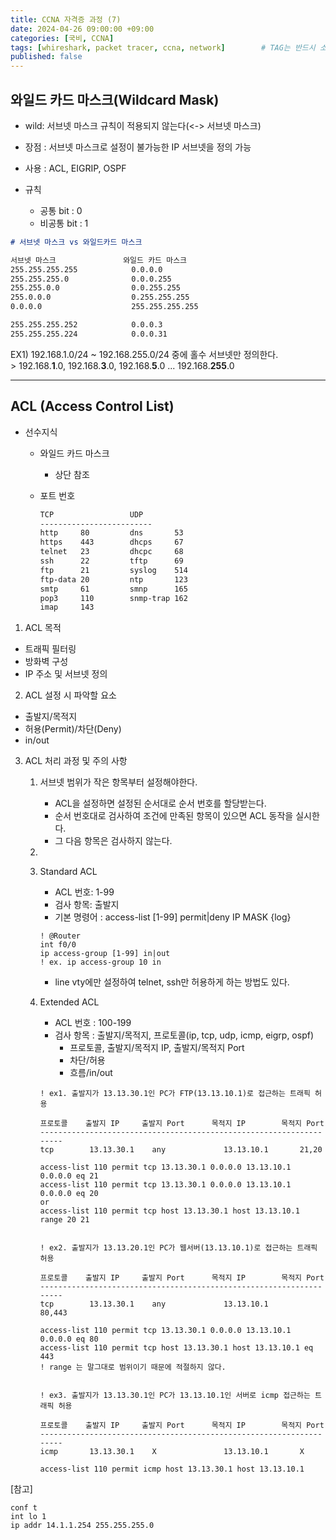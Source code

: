 ```yaml
---
title: CCNA 자격증 과정 (7)
date: 2024-04-26 09:00:00 +09:00
categories: [국비, CCNA]
tags: [whireshark, packet tracer, ccna, network]		# TAG는 반드시 소문자로 이루어져야함!
published: false
---  
```


## 와일드 카드 마스크(Wildcard Mask)
- wild: 서브넷 마스크 규칙이 적용되지 않는다(<-> 서브넷 마스크)
- 장점 : 서브넷 마스크로 설정이 불가능한 IP 서브넷을 정의 가능
- 사용 : ACL, EIGRIP, OSPF

- 규칙
    - 공통 bit : 0
    - 비공통 bit : 1


```markdown
# 서브넷 마스크 vs 와일드카드 마스크

서브넷 마스크               와일드 카드 마스크
255.255.255.255            0.0.0.0
255.255.255.0              0.0.0.255
255.255.0.0                0.0.255.255
255.0.0.0                  0.255.255.255
0.0.0.0                    255.255.255.255

255.255.255.252            0.0.0.3
255.255.255.224            0.0.0.31
```

EX1) 192.168.1.0/24 ~ 192.168.255.0/24 중에 홀수 서브넷만 정의한다.  
    > 192.168.**1**.0, 192.168.**3**.0, 192.168.**5**.0 ... 192.168.**255**.0 

---

## ACL (Access Control List)

- 선수지식
    - 와일드 카드 마스크
        - 상단 참조
    - 포트 번호

        ```markdown
        TCP                 UDP
        -------------------------
        http     80         dns       53
        https    443        dhcps     67
        telnet   23         dhcpc     68
        ssh      22         tftp      69
        ftp      21         syslog    514
        ftp-data 20         ntp       123
        smtp     61         smnp      165
        pop3     110        snmp-trap 162
        imap     143
        ```

1. ACL 목적
- 트래픽 필터링
- 방화벽 구성
- IP 주소 및 서브넷 정의

2. ACL 설정 시 파악할 요소
- 출발지/목적지
- 허용(Permit)/차단(Deny)
- in/out 

3. ACL 처리 과정 및 주의 사항
    1. 서브넷 범위가 작은 항목부터 설정해야한다.
        - ACL을 설정하면 설정된 순서대로 순서 번호를 할당받는다.
        - 순서 번호대로 검사하여 조건에 만족된 항목이 있으면 ACL 동작을 실시한다.
        - 그 다음 항목은 검사하지 않는다.

    2. 

    3. Standard ACL
        - ACL 번호: 1-99
        - 검사 항목: 출발지
        - 기본 명령어 : access-list [1-99] permit|deny IP MASK {log}

        ```router
        ! @Router
        int f0/0
        ip access-group [1-99] in|out
        ! ex. ip access-group 10 in 
        ```

        - line vty에만 설정하여 telnet, ssh만 허용하게 하는 방법도 있다.

    4. Extended ACL
        - ACL 번호 : 100-199
        - 검사 항목 : 출발지/목적지, 프로토콜(ip, tcp, udp, icmp, eigrp, ospf)
            - 프로토콜, 출발지/목적지 IP, 출발지/목적지 Port
            - 차단/허용
            - 흐름/in/out
        
        ```route
        ! ex1. 출발지가 13.13.30.1인 PC가 FTP(13.13.10.1)로 접근하는 트래픽 허용

        프로토콜    출발지 IP     출발지 Port      목적지 IP        목적지 Port
        --------------------------------------------------------------------
        tcp        13.13.30.1    any             13.13.10.1       21,20
        
        access-list 110 permit tcp 13.13.30.1 0.0.0.0 13.13.10.1 0.0.0.0 eq 21
        access-list 110 permit tcp 13.13.30.1 0.0.0.0 13.13.10.1 0.0.0.0 eq 20
        or
        access-list 110 permit tcp host 13.13.30.1 host 13.13.10.1 range 20 21


        ! ex2. 출발지가 13.13.20.1인 PC가 웹서버(13.13.10.1)로 접근하는 트래픽 허용

        프로토콜    출발지 IP     출발지 Port      목적지 IP        목적지 Port
        --------------------------------------------------------------------
        tcp        13.13.30.1    any             13.13.10.1       80,443
        
        access-list 110 permit tcp 13.13.30.1 0.0.0.0 13.13.10.1 0.0.0.0 eq 80
        access-list 110 permit tcp host 13.13.30.1 host 13.13.10.1 eq 443
        ! range 는 말그대로 범위이기 때문에 적절하지 않다.     


        ! ex3. 출발지가 13.13.30.1인 PC가 13.13.10.1인 서버로 icmp 접근하는 트래픽 허용

        프로토콜    출발지 IP     출발지 Port      목적지 IP        목적지 Port
        --------------------------------------------------------------------
        icmp       13.13.30.1    X               13.13.10.1       X
        
        access-list 110 permit icmp host 13.13.30.1 host 13.13.10.1        
        ```


[참고]
```router
conf t
int lo 1
ip addr 14.1.1.254 255.255.255.0
```